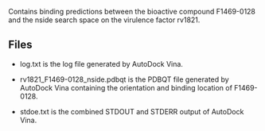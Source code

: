 Contains binding predictions between the bioactive compound F1469-0128 and the nside search space on the virulence factor rv1821.

## Files

- log.txt is the log file generated by AutoDock Vina.

- rv1821_F1469-0128_nside.pdbqt is the PDBQT file generated by AutoDock Vina containing the orientation and binding location of F1469-0128.

- stdoe.txt is the combined STDOUT and STDERR output of AutoDock Vina.

